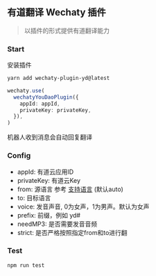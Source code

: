 ## 有道翻译 Wechaty 插件
> 以插件的形式提供有道翻译能力

### Start
安装插件
```bash
yarn add wechaty-plugin-yd@latest
```
```typescript
wechaty.use(
  wechatyYouDaoPlugin({
    appId: appId,
    privateKey: privateKey,
  }),
)
```
机器人收到消息会自动回复翻译

### Config
 - appId: 有道云应用ID
 - privateKey: 有道云Key
 - from: 源语言	参考 [支持语言](https://ai.youdao.com/DOCSIRMA/html/%E8%87%AA%E7%84%B6%E8%AF%AD%E8%A8%80%E7%BF%BB%E8%AF%91/API%E6%96%87%E6%A1%A3/%E6%96%87%E6%9C%AC%E7%BF%BB%E8%AF%91%E6%9C%8D%E5%8A%A1/%E6%96%87%E6%9C%AC%E7%BF%BB%E8%AF%91%E6%9C%8D%E5%8A%A1-API%E6%96%87%E6%A1%A3.html#section-9) (默认auto)
 - to: 目标语言
 - voice: 发音声音, 0为女声，1为男声。默认为女声
 - prefix: 前缀，例如 yd#
 - needMP3: 是否需要发音音频
 - strict: 是否严格按照指定from和to进行翻

### Test
```bash
npm run test
```
